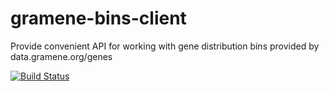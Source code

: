 # gramene-bins-client
Provide convenient API for working with gene distribution bins provided by data.gramene.org/genes

[![Build Status](https://travis-ci.org/warelab/gramene-bins-client.svg)](https://travis-ci.org/warelab/gramene-bins-client)
